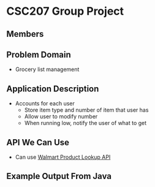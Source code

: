 # CSC207 Group Project

## Members

<!-- TODO: fill in names here -->

## Problem Domain

- Grocery list management

## Application Description

- Accounts for each user
    - Store item type and number of item that user has
    - Allow user to modify number
    - When running low, notify the user of what to get

## API We Can Use

- Can use [Walmart Product Lookup API](https://walmart.io/docs/affiliate/product-lookup)

<!-- TODO: include screenshot here --->

## Example Output From Java
